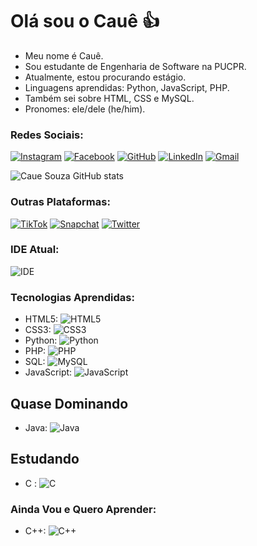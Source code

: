# Olá sou o Cauê 👍

- Meu nome é Cauê.
- Sou estudante de Engenharia de Software na PUCPR.
- Atualmente, estou procurando estágio.
- Linguagens aprendidas: Python, JavaScript, PHP.
- Também sei sobre HTML, CSS e MySQL.
- Pronomes: ele/dele (he/him).

### Redes Sociais:

[![Instagram](https://img.shields.io/badge/Instagram-E4405F?style=for-the-badge&logo=instagram&logoColor=white)](https://www.instagram.com/cauestadlerde?igshid=emp6dG5tMWFyaGl0&utm_source=qr)
[![Facebook](https://img.shields.io/badge/Facebook-1877F2?style=for-the-badge&logo=facebook&logoColor=white)](https://www.facebook.com/share/CCwe5shn3zPyuyD7/?mibextid=eQY6cl)
[![GitHub](https://img.shields.io/badge/GitHub-100000?style=for-the-badge&logo=github&logoColor=white)](https://github.com/Caue18)
[![LinkedIn](https://img.shields.io/badge/LinkedIn-0077B5?style=for-the-badge&logo=linkedin&logoColor=white)](https://www.linkedin.com/in/cau%C3%AA-souza-959275241?utm_source=share&utm_campaign=share_via&utm_content=profile&utm_medium=ios_app)
[![Gmail](https://img.shields.io/badge/Gmail-D14836?style=for-the-badge&logo=gmail&logoColor=white)](https://cauekssouza@gmail.com)

![Caue Souza GitHub stats](https://github-readme-stats.vercel.app/api?username=cauekssouza&show_icons=true&theme=radical)

### Outras Plataformas:

[![TikTok](https://img.shields.io/badge/TikTok-000000?style=for-the-badge&logo=tiktok&logoColor=white)](https://www.tiktok.com/cauekssouza17)
[![Snapchat](https://img.shields.io/badge/Snapchat-FFFC00?style=for-the-badge&logo=snapchat&logoColor=white)](https://t.snapchat.com/FbB1cw3X)
[![Twitter](https://img.shields.io/badge/Twitter-1DA1F2?style=for-the-badge&logo=twitter&logoColor=white)](https://twitter.com/cauekssouza)

### IDE Atual:

![IDE](https://img.shields.io/badge/Visual_Studio_Code-0078D4?style=for-the-badge&logo=visual%20studio%20code&logoColor=white)

### Tecnologias Aprendidas:

- HTML5: ![HTML5](https://img.shields.io/badge/HTML5-E34F26?style=for-the-badge&logo=html5&logoColor=white)
- CSS3: ![CSS3](https://img.shields.io/badge/CSS3-1572B6?style=for-the-badge&logo=css3&logoColor=white)
- Python: ![Python](https://img.shields.io/badge/Python-14354C?style=for-the-badge&logo=python&logoColor=white)
- PHP: ![PHP](https://img.shields.io/badge/PHP-777BB4?style=for-the-badge&logo=php&logoColor=white)
- SQL: ![MySQL](https://img.shields.io/badge/SQL-00000F?style=for-the-badge&logo=mysql&logoColor=white)
- JavaScript: ![JavaScript](https://img.shields.io/badge/JavaScript-F7DF1E?style=for-the-badge&logo=javascript&logoColor=black)

## Quase Dominando 
- Java: ![Java](https://img.shields.io/badge/Java-ED8B00?style=for-the-badge&logo=openjdk&logoColor=white)

## Estudando 
- C : ![C](https://img.shields.io/badge/C-00599C?style=for-the-badge&logo=c&logoColor=white) 
### Ainda Vou e Quero Aprender:


- C++: ![C++](https://img.shields.io/badge/C%2B%2B-00599C?style=for-the-badge&logo=c%2B%2B&logoColor=white)
